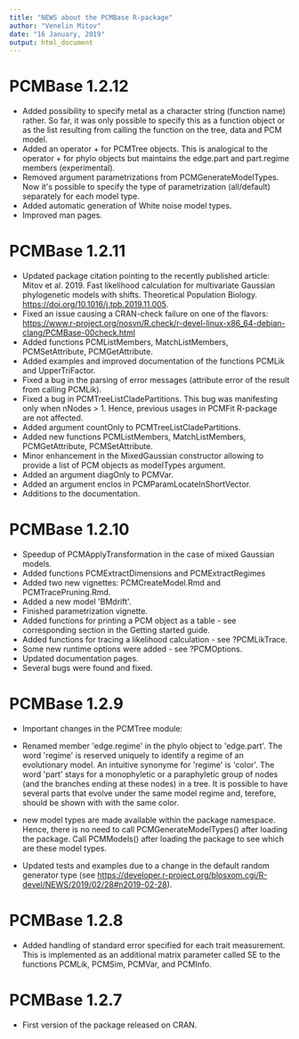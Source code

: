 ```yaml
---
title: "NEWS about the PCMBase R-package"
author: "Venelin Mitov"
date: "16 January, 2019"
output: html_document
---
```


# PCMBase 1.2.12 
- Added possibility to specify metaI as a character string (function name) rather.
So far, it was only possible to specify this as a function object or as the list
resulting from calling the function on the tree, data and PCM model.
- Added an operator + for PCMTree objects. This is analogical to the operator +
for phylo objects but maintains the edge.part and part.regime members 
(experimental). 
- Removed argument parametrizations from PCMGenerateModelTypes. Now it's possible
to specify the type of parametrization (all/default) separately for each model 
type.
- Added automatic generation of White noise model types. 
- Improved man pages.

# PCMBase 1.2.11
- Updated package citation pointing to the recently published article: Mitov et al. 2019. Fast likelihood calculation for multivariate Gaussian phylogenetic models with shifts. Theoretical Population Biology. https://doi.org/10.1016/j.tpb.2019.11.005.
- Fixed an issue causing a CRAN-check failure on one of the flavors: https://www.r-project.org/nosvn/R.check/r-devel-linux-x86_64-debian-clang/PCMBase-00check.html
- Added functions PCMListMembers, MatchListMembers, PCMSetAttribute, PCMGetAttribute.
- Added examples and improved documentation of the functions PCMLik and UpperTriFactor. 
- Fixed a bug in the parsing of error messages (attribute error of the result
from calling PCMLik).
- Fixed a bug in PCMTreeListCladePartitions. This bug was manifesting only when nNodes > 1. Hence, previous usages in PCMFit R-package are not affected.
- Added argument countOnly to PCMTreeListCladePartitions.
- Added new functions PCMListMembers, MatchListMembers, PCMGetAttribute, 
PCMSetAttribute.
- Minor enhancement in the MixedGaussian constructor allowing to provide
a list of PCM objects as modelTypes argument.
- Added an argument diagOnly to PCMVar. 
- Added an argument enclos in PCMParamLocateInShortVector.
- Additions to the documentation.

# PCMBase 1.2.10
- Speedup of PCMApplyTransformation in the case of mixed Gaussian models. 
- Added functions PCMExtractDimensions and PCMExtractRegimes
- Added two new vignettes: PCMCreateModel.Rmd and PCMTracePruning.Rmd.
- Added a new model 'BMdrift'.
- Finished parametrization vignette. 
- Added functions for printing a PCM object as a table - see corresponding 
section in the Getting started guide.
- Added functions for tracing a likelihood calculation - see ?PCMLikTrace.
- Some new runtime options were added - see ?PCMOptions.
- Updated documentation pages.
- Several bugs were found and fixed.


# PCMBase 1.2.9
* Important changes in the PCMTree module: 
- Renamed member 'edge.regime' in the phylo object to 'edge.part'. The word 
'regime' is reserved uniquely to identify a regime of an evolutionary model. An
intuitive synonyme for 'regime' is 'color'. The word 'part' stays for a 
monophyletic or a paraphyletic group of nodes (and the branches ending at these 
nodes) in a tree. It is possible to have several parts that evolve under the 
same model regime and, terefore, should be shown with with the same color.

* new model types are made available within the package namespace. Hence, there
is no need to call PCMGenerateModelTypes() after loading the package. Call PCMModels()
after loading the package to see which are these model types. 

* Updated tests and examples due to a change in the default random generator type (see https://developer.r-project.org/blosxom.cgi/R-devel/NEWS/2019/02/28#n2019-02-28).

# PCMBase 1.2.8
* Added handling of standard error specified for each trait measurement. This is 
implemented as an additional matrix parameter called SE to the functions PCMLik, 
PCMSim, PCMVar, and PCMInfo.


# PCMBase 1.2.7
* First version of the package released on CRAN.

